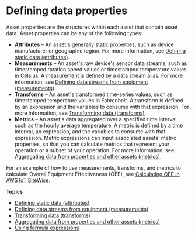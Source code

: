 # Defining data properties<a name="asset-properties"></a>

Asset properties are the structures within each asset that contain asset data\. Asset properties can be any of the following types:
+ **Attributes** – An asset's generally static properties, such as device manufacturer or geographic region\. For more information, see [Defining static data \(attributes\)](attributes.md)\.
+ **Measurements** – An asset's raw device's sensor data streams, such as timestamped rotation speed values or timestamped temperature values in Celsius\. A measurement is defined by a data stream alias\. For more information, see [Defining data streams from equipment \(measurements\)](measurements.md)\.
+ **Transforms** – An asset's transformed time\-series values, such as timestamped temperature values in Fahrenheit\. A transform is defined by an expression and the variables to consume with that expression\. For more information, see [Transforming data \(transforms\)](transforms.md)\.
+ **Metrics** – An asset's data aggregated over a specified time interval, such as the hourly average temperature\. A metric is defined by a time interval, an expression, and the variables to consume with that expression\. Metric expressions can input associated assets' metric properties, so that you can calculate metrics that represent your operation or a subset of your operation\. For more information, see [Aggregating data from properties and other assets \(metrics\)](metrics.md)\.

For an example of how to use measurements, transforms, and metrics to calculate Overall Equipment Effectiveness \(OEE\), see [Calculating OEE in AWS IoT SiteWise](calculate-oee.md)\.

**Topics**
+ [Defining static data \(attributes\)](attributes.md)
+ [Defining data streams from equipment \(measurements\)](measurements.md)
+ [Transforming data \(transforms\)](transforms.md)
+ [Aggregating data from properties and other assets \(metrics\)](metrics.md)
+ [Using formula expressions](formula-expressions.md)
